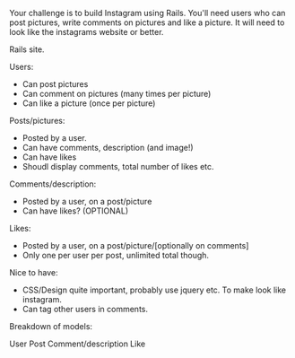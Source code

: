 Your challenge is to build Instagram using Rails. You'll need users who can post pictures, write comments on pictures and like a picture. It will need to look like the instagrams website or better.

Rails site.

Users:
  - Can post pictures
  - Can comment on pictures (many times per picture)
  - Can like a picture (once per picture)

Posts/pictures:
  - Posted by a user.
  - Can have comments, description (and image!)
  - Can have likes
  - Shoudl display comments, total number of likes etc.

Comments/description:
  - Posted by a user, on a post/picture
  - Can have likes? (OPTIONAL)

Likes:
  - Posted by a user, on a post/picture/[optionally on comments]
  - Only one per user per post, unlimited total though.

Nice to have:
  - CSS/Design quite important, probably use jquery etc. To make look like instagram.
  - Can tag other users in comments.

Breakdown of models:

User
Post
Comment/description
Like